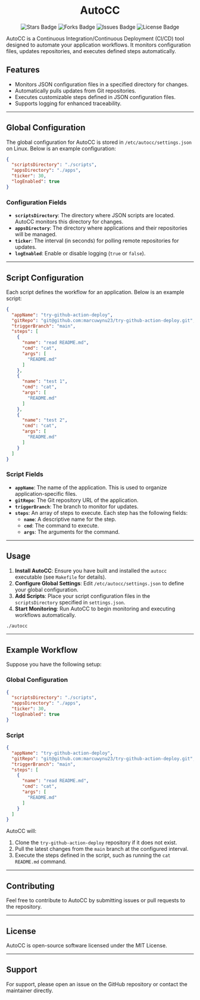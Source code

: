 <div align="center">
  <h1> AutoCC </h1>
</div>

<p align="center">
  <img src="https://img.shields.io/github/stars/marcuwynu23/AutoCI-CD.svg" alt="Stars Badge"/>
  <img src="https://img.shields.io/github/forks/marcuwynu23/AutoCI-CD.svg" alt="Forks Badge"/>
  <img src="https://img.shields.io/github/issues/marcuwynu23/AutoCI-CD.svg" alt="Issues Badge"/>
  <img src="https://img.shields.io/github/license/marcuwynu23/AutoCI-CD.svg" alt="License Badge"/>
</p>

AutoCC is a Continuous Integration/Continuous Deployment (CI/CD) tool designed to automate your application workflows. It monitors configuration files, updates repositories, and executes defined steps automatically.

## Features

- Monitors JSON configuration files in a specified directory for changes.
- Automatically pulls updates from Git repositories.
- Executes customizable steps defined in JSON configuration files.
- Supports logging for enhanced traceability.

---

## Global Configuration

The global configuration for AutoCC is stored in `/etc/autocc/settings.json` on Linux. Below is an example configuration:

```json
{
  "scriptsDirectory": "./scripts",
  "appsDirectory": "./apps",
  "ticker": 30,
  "logEnabled": true
}
```

### Configuration Fields

- **`scriptsDirectory`**: The directory where JSON scripts are located. AutoCC monitors this directory for changes.
- **`appsDirectory`**: The directory where applications and their repositories will be managed.
- **`ticker`**: The interval (in seconds) for polling remote repositories for updates.
- **`logEnabled`**: Enable or disable logging (`true` or `false`).

---

## Script Configuration

Each script defines the workflow for an application. Below is an example script:

```json
{
  "appName": "try-github-action-deploy",
  "gitRepo": "git@github.com:marcuwynu23/try-github-action-deploy.git",
  "triggerBranch": "main",
  "steps": [
    {
      "name": "read README.md",
      "cmd": "cat",
      "args": [
        "README.md"
      ]
    },
    {
      "name": "test 1",
      "cmd": "cat",
      "args": [
        "README.md"
      ]
    },
    {
      "name": "test 2",
      "cmd": "cat",
      "args": [
        "README.md"
      ]
    }
  ]
}
```

### Script Fields

- **`appName`**: The name of the application. This is used to organize application-specific files.
- **`gitRepo`**: The Git repository URL of the application.
- **`triggerBranch`**: The branch to monitor for updates.
- **`steps`**: An array of steps to execute. Each step has the following fields:
  - **`name`**: A descriptive name for the step.
  - **`cmd`**: The command to execute.
  - **`args`**: The arguments for the command.

---

## Usage

1. **Install AutoCC**: Ensure you have built and installed the `autocc` executable (see `Makefile` for details).
2. **Configure Global Settings**: Edit `/etc/autocc/settings.json` to define your global configuration.
3. **Add Scripts**: Place your script configuration files in the `scriptsDirectory` specified in `settings.json`.
4. **Start Monitoring**: Run AutoCC to begin monitoring and executing workflows automatically.

```bash
./autocc
```

---

## Example Workflow

Suppose you have the following setup:

### Global Configuration
```json
{
  "scriptsDirectory": "./scripts",
  "appsDirectory": "./apps",
  "ticker": 30,
  "logEnabled": true
}
```

### Script
```json
{
  "appName": "try-github-action-deploy",
  "gitRepo": "git@github.com:marcuwynu23/try-github-action-deploy.git",
  "triggerBranch": "main",
  "steps": [
    {
      "name": "read README.md",
      "cmd": "cat",
      "args": [
        "README.md"
      ]
    }
  ]
}
```

AutoCC will:
1. Clone the `try-github-action-deploy` repository if it does not exist.
2. Pull the latest changes from the `main` branch at the configured interval.
3. Execute the steps defined in the script, such as running the `cat README.md` command.

---

## Contributing

Feel free to contribute to AutoCC by submitting issues or pull requests to the repository.

---

## License

AutoCC is open-source software licensed under the MIT License.

---

## Support

For support, please open an issue on the GitHub repository or contact the maintainer directly.

